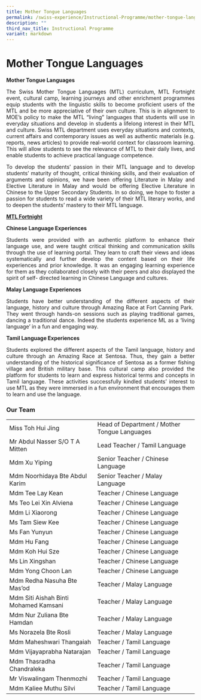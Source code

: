 ```yaml
---
title: Mother Tongue Languages
permalink: /swiss-experience/Instructional-Programme/mother-tongue-languages/
description: ""
third_nav_title: Instructional Programme
variant: markdown
---
```

# Mother Tongue Languages

**Mother Tongue Languages**

<p style="text-align: justify;">The Swiss Mother Tongue Languages (MTL) curriculum, MTL Fortnight event, cultural camp, learning journeys and other enrichment programmes equip students with the linguistic skills to become proficient users of the MTL and be more appreciative of their own culture. This is in alignment to MOE’s policy to make the MTL “living” languages that students will use in everyday situations and develop in students a lifelong interest in their MTL and culture. Swiss MTL department uses everyday situations and contexts, current affairs and contemporary issues as well as authentic materials (e.g. reports, news articles) to provide real-world context for classroom learning. This will allow students to see the relevance of MTL to their daily lives, and enable students to achieve practical language competence.</p>

<p style="text-align: justify;">To develop the students’ passion in their MTL language and to develop students’ maturity of thought, critical thinking skills, and their evaluation of arguments and opinions, we have been offering Literature in Malay and Elective Literature in Malay and would be offering Elective Literature in Chinese to the Upper Secondary Students. In so doing, we hope to foster a passion for students to read a wide variety of their MTL literary works, and to deepen the students’ mastery to their MTL language.</p>

<b><u>MTL Fortnight</u></b>

**Chinese Language Experiences**

<p style="text-align: justify;">Students were provided with an authentic platform to enhance their language use, and were taught critical thinking and communication skills through the use of learning portal. They learn to craft their views and ideas systematically and further develop the content based on their life experiences and prior knowledge. It was an engaging learning experience for them as they collaborated closely with their peers and also displayed the spirit of self- directed learning in Chinese Language and cultures.</p>

**Malay Language Experiences**

<p style="text-align: justify;">Students have better understanding of the different aspects of their language, history and culture through Amazing Race at Fort Canning Park.&nbsp; They went through hands-on sessions such as playing traditional games, dancing a traditional dance. Indeed the students experience ML as a ‘living language’ in a fun and engaging way.</p>

**Tamil Language Experiences**

<p style="text-align: justify;">Students explored the different aspects of the Tamil language, history and culture through an Amazing Race at Sentosa. Thus, they gain a better understanding of the historical significance of Sentosa as a former fishing village and British military base. This cultural camp also provided the platform for students to learn and express historical terms and concepts in Tamil language. These activities successfully kindled students’ interest to use MTL as they were immersed in a fun environment that encourages them to learn and use the language.</p>

### Our Team

|  |  |
|---|---|
| Miss Toh Hui Jing | Head of Department / Mother Tongue Languages |
| Mr Abdul Nasser S/O T A Mitten | Lead Teacher / Tamil Language |
| Mdm Xu Yiping | Senior Teacher / Chinese Language |
| Mdm Noorhidaya Bte Abdul Karim | Senior Teacher / Malay Language |
| Mdm Tee Lay Kean | Teacher / Chinese Language  |
| Ms Teo Lei Xin Alviena | Teacher / Chinese Language |
| Mdm Li Xiaorong | Teacher / Chinese Language  |
| Ms Tam Siew Kee | Teacher / Chinese Language  |
| Ms Fan Yunyun | Teacher / Chinese Language  |
| Mdm Hu Fang |  Teacher / Chinese Language |
| Mdm Koh Hui Sze| Teacher / Chinese Language |
| Ms Lin Xingshan| Teacher / Chinese Language |
| Mdm Yong Choon Lan| Teacher / Chinese Language |
| Mdm Redha Nasuha Bte Mas’od | Teacher /  Malay Language  |
| Mdm Siti Aishah Binti Mohamed Kamsani | Teacher / Malay Language |
| Mdm Nur Zuliana Bte Hamdan | Teacher / Malay Language  |
| Ms Norazela Bte Rosli | Teacher / Malay Language |
| Mdm Maheshwari Thangaiah | Teacher / Tamil Language |
| Mdm Vijayaprabha Natarajan | Teacher / Tamil Language |
| Mdm Thasradha Chandraleka | Teacher / Tamil Language |
| Mr Viswalingam Thenmozhi |   Teacher / Tamil Language |
| Mdm Kaliee Muthu Silvi |  Teacher / Tamil Language |